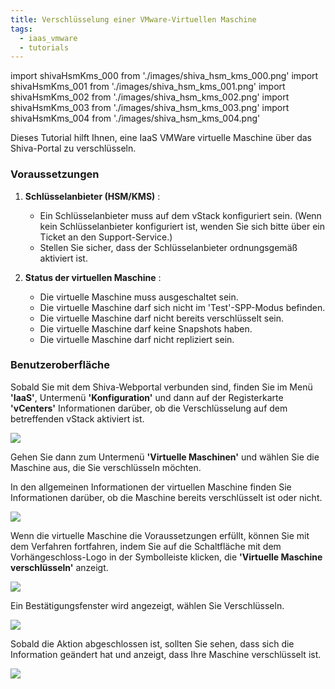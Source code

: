 ```yaml
---
title: Verschlüsselung einer VMware-Virtuellen Maschine
tags:
  - iaas_vmware
  - tutorials
---
```

import shivaHsmKms_000 from './images/shiva_hsm_kms_000.png'
import shivaHsmKms_001 from './images/shiva_hsm_kms_001.png'
import shivaHsmKms_002 from './images/shiva_hsm_kms_002.png'
import shivaHsmKms_003 from './images/shiva_hsm_kms_003.png'
import shivaHsmKms_004 from './images/shiva_hsm_kms_004.png'

Dieses Tutorial hilft Ihnen, eine IaaS VMWare virtuelle Maschine über das Shiva-Portal zu verschlüsseln.

### Voraussetzungen

1. **Schlüsselanbieter (HSM/KMS)** :
   - Ein Schlüsselanbieter muss auf dem vStack konfiguriert sein. (Wenn kein Schlüsselanbieter konfiguriert ist, wenden Sie sich bitte über ein Ticket an den Support-Service.)
   - Stellen Sie sicher, dass der Schlüsselanbieter ordnungsgemäß aktiviert ist.

2. **Status der virtuellen Maschine** :
   - Die virtuelle Maschine muss ausgeschaltet sein.
   - Die virtuelle Maschine darf sich nicht im 'Test'-SPP-Modus befinden.
   - Die virtuelle Maschine darf nicht bereits verschlüsselt sein.
   - Die virtuelle Maschine darf keine Snapshots haben.
   - Die virtuelle Maschine darf nicht repliziert sein.

### Benutzeroberfläche

Sobald Sie mit dem Shiva-Webportal verbunden sind, finden Sie im Menü **'IaaS'**, Untermenü **'Konfiguration'** und dann auf der Registerkarte **'vCenters'** Informationen darüber, ob die Verschlüsselung auf dem betreffenden vStack aktiviert ist.

<img src={shivaHsmKms_000} />

Gehen Sie dann zum Untermenü **'Virtuelle Maschinen'** und wählen Sie die Maschine aus, die Sie verschlüsseln möchten.

In den allgemeinen Informationen der virtuellen Maschine finden Sie Informationen darüber, ob die Maschine bereits verschlüsselt ist oder nicht.

<img src={shivaHsmKms_001} />

Wenn die virtuelle Maschine die Voraussetzungen erfüllt, können Sie mit dem Verfahren fortfahren, indem Sie auf die Schaltfläche mit dem Vorhängeschloss-Logo in der Symbolleiste klicken, die **'Virtuelle Maschine verschlüsseln'** anzeigt.

<img src={shivaHsmKms_002} />

Ein Bestätigungsfenster wird angezeigt, wählen Sie Verschlüsseln.

<img src={shivaHsmKms_003} />

Sobald die Aktion abgeschlossen ist, sollten Sie sehen, dass sich die Information geändert hat und anzeigt, dass Ihre Maschine verschlüsselt ist.

<img src={shivaHsmKms_004} />
